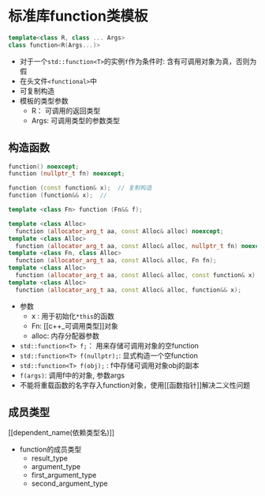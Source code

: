 # 标准库function类模板

```c++
template<class R, class ... Args>
class function<R(Args...)>
```

- 对于一个`std::function<T>`的实例`f`作为条件时: 含有可调用对象为真，否则为假
- 在头文件`<functional>`中
- 可复制构造
- 模板的类型参数
  - R： 可调用的返回类型
  - Args: 可调用类型的参数类型

## 构造函数

```c++
function() noexcept;
function (nullptr_t fn) noexcept;

function (const function& x);  // 复制构造
function (function&& x);  // 

template <class Fn> function (Fn&& f);

template <class Alloc>
  function (allocator_arg_t aa, const Alloc& alloc) noexcept;
template <class Alloc>
  function (allocator_arg_t aa, const Alloc& alloc, nullptr_t fn) noexcept;
template <class Fn, class Alloc>
  function (allocator_arg_t aa, const Alloc& alloc, Fn fn);
template <class Alloc>
  function (allocator_arg_t aa, const Alloc& alloc, const function& x);
template <class Alloc>
  function (allocator_arg_t aa, const Alloc& alloc, function&& x);
```

- 参数
  - x : 用于初始化`*this`的函数
  - Fn: [[c++_可调用类型]]对象
  - alloc: 内存分配器参数
- `std::function<T> f;`： 用来存储可调用对象的空function
- `std::function<T> f(nullptr);`: 显式构造一个空function
- `std::function<T> f(obj);` :  f中存储可调用对象obj的副本
- `f(args)`: 调用f中的对象, 参数args
- 不能将重载函数的名字存入function对象，使用[[函数指针]]解决二义性问题 

## 成员类型

[[dependent_name(依赖类型名)]]

- function的成员类型
  - result_type
  - argument_type
  - first_argument_type
  - second_argument_type
